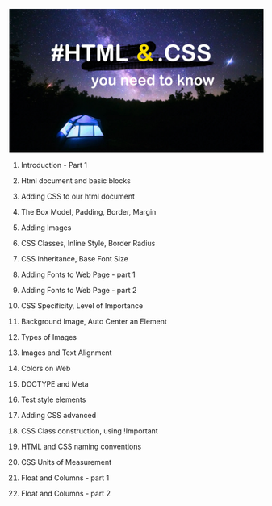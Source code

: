 ![Image of Yaktocat](html-css-cover.jpg)

1. Introduction - Part 1

2. Html document and basic blocks

3. Adding CSS to our html document

4. The Box Model, Padding, Border, Margin

5. Adding Images

6. CSS Classes, Inline Style, Border Radius

7. CSS Inheritance, Base Font Size

8. Adding Fonts to Web Page - part 1

9. Adding Fonts to Web Page - part 2

10. CSS Specificity, Level of Importance

11. Background Image, Auto Center an Element

12. Types of Images

13. Images and Text Alignment

14. Colors on Web

15. DOCTYPE and Meta

16. Test style elements

17. Adding CSS advanced

18. CSS Class construction, using !Important

19. HTML and CSS naming conventions

20. CSS Units of Measurement

21. Float and Columns - part 1

22. Float and Columns - part 2

